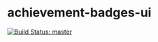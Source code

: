 # achievement-badges-ui

[![Build Status: master](https://travis-ci.org/SoccerNorth/achievement-badges-ui.svg)](https://travis-ci.org/SoccerNorth/achievement-badges-ui)
